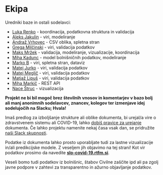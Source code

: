 # Ekipa
Uredniki baze in ostali sodelavci:

* [Luka Renko](https://twitter.com/lukarenko) - koordinacija, podatkovna struktura in validacija
* [Aleks Jakulin](https://twitter.com/aleksj) - viri, modeliranje 
* [Andraž Vrhovec](http://github.com/overlordtm) - CSV oblika, spletna stran 
* [Grega Milčinski](https://www.linkedin.com/in/gregamilcinski/) - viri, validacija podatkov
* [Maks Mržek](https://twitter.com/maksmrzek) - validacija, modeliranje, vizualizacije, koordinacija
* [Miha Kadunc](https://twitter.com/miha_kadunc) - model bolnišničnih podatkov, modeliranje
* [Marko B](https://twitter.com/multikultivator) - viri, spletna stran, dataviz
* [Matej Jurko](https://www.linkedin.com/in/matejjurko/) - viri, validacija podatkov
* [Matej Meglič](https://www.linkedin.com/in/matejmeglic/) - viri, validacija podatkov
* [Matjaž Lipuš](https://twitter.com/MatjazL) - viri, validacija podatkov
* [Miha Markič](https://twitter.com/MihaMarkic) - REST API
* [Nace Štruc](http://www.nace.si/) - vizualizacija

**Projekt ne bi bil mogoč brez številnih vnosov in komentarjev v bazo bolj ali manj anonimnih sodelavcev, znancev, kolegov ter izmenjave idej sodelujočih na Slacku; Hvala!**

Imaš predlog za izboljšanje strukture ali oblike dokumenta, bi urejal/a vire o zdravstvenem sistemu ali COVID-19, lahko [dobiš pravice za urejanje](https://twitter.com/lukarenko) dokumenta. Če lahko projektu namenite nekaj časa vsak dan, se pridružite [naši Slack skupnosti]("http://slo-covid-19.slack.com"). 

Podatke iz dokumenta lahko prosto uporabljate tudi za lastne vizualizacije in/ali predikcijske modele. Z veseljem jih objavimo na tej strani! Kot vir podatkov prosimo da navedite [**slo-covid-19.rtfm.si**](https://slo-covid-19.rtfm.si).  

Veseli bomo tudi podatkov iz bolnišnic, štabov Civilne zaščite ipd ali pa zgolj javne podpore v zahtevi za transparentno in ažurno objavljanje podatkov.

